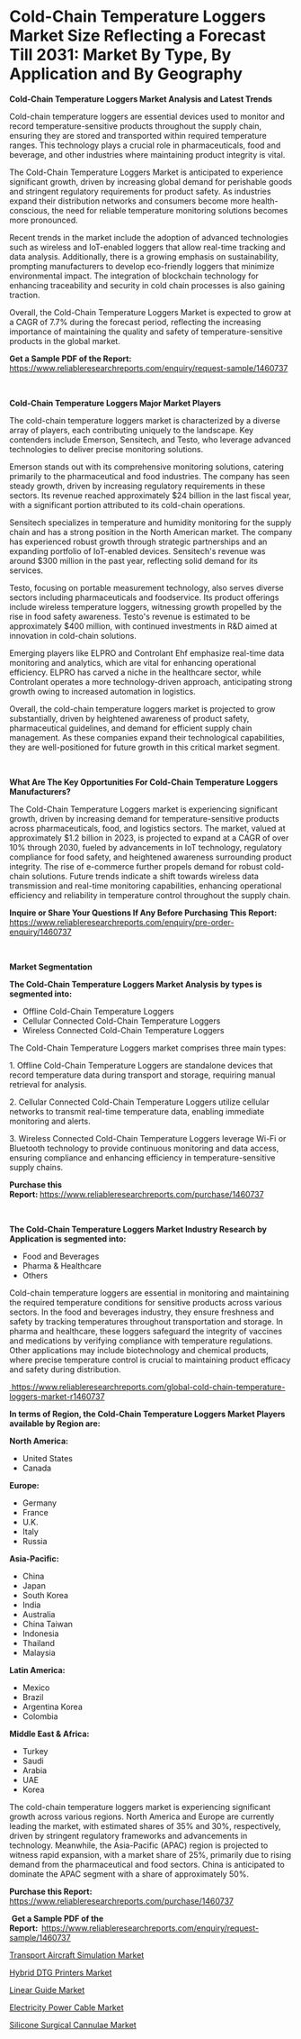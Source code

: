 <p><h1>Cold-Chain Temperature Loggers Market Size Reflecting a Forecast Till 2031: Market By Type, By Application and By Geography</h1></p><p><strong>Cold-Chain Temperature Loggers Market Analysis and Latest Trends</strong></p>
<p><p>Cold-chain temperature loggers are essential devices used to monitor and record temperature-sensitive products throughout the supply chain, ensuring they are stored and transported within required temperature ranges. This technology plays a crucial role in pharmaceuticals, food and beverage, and other industries where maintaining product integrity is vital.</p><p>The Cold-Chain Temperature Loggers Market is anticipated to experience significant growth, driven by increasing global demand for perishable goods and stringent regulatory requirements for product safety. As industries expand their distribution networks and consumers become more health-conscious, the need for reliable temperature monitoring solutions becomes more pronounced.</p><p>Recent trends in the market include the adoption of advanced technologies such as wireless and IoT-enabled loggers that allow real-time tracking and data analysis. Additionally, there is a growing emphasis on sustainability, prompting manufacturers to develop eco-friendly loggers that minimize environmental impact. The integration of blockchain technology for enhancing traceability and security in cold chain processes is also gaining traction.</p><p>Overall, the Cold-Chain Temperature Loggers Market is expected to grow at a CAGR of 7.7% during the forecast period, reflecting the increasing importance of maintaining the quality and safety of temperature-sensitive products in the global market.</p></p>
<p><strong>Get a Sample PDF of the Report:&nbsp;</strong> <a href="https://www.reliableresearchreports.com/enquiry/request-sample/1460737?utm_campaign=32&utm_medium=2&utm_source=Github&utm_content=ia&utm_term=29102024&utm_id=cold-chain-temperature-loggers">https://www.reliableresearchreports.com/enquiry/request-sample/1460737</a></p>
<p>&nbsp;</p>
<p><strong>Cold-Chain Temperature Loggers Major Market Players</strong></p>
<p><p>The cold-chain temperature loggers market is characterized by a diverse array of players, each contributing uniquely to the landscape. Key contenders include Emerson, Sensitech, and Testo, who leverage advanced technologies to deliver precise monitoring solutions.</p><p>Emerson stands out with its comprehensive monitoring solutions, catering primarily to the pharmaceutical and food industries. The company has seen steady growth, driven by increasing regulatory requirements in these sectors. Its revenue reached approximately $24 billion in the last fiscal year, with a significant portion attributed to its cold-chain operations.</p><p>Sensitech specializes in temperature and humidity monitoring for the supply chain and has a strong position in the North American market. The company has experienced robust growth through strategic partnerships and an expanding portfolio of IoT-enabled devices. Sensitech's revenue was around $300 million in the past year, reflecting solid demand for its services.</p><p>Testo, focusing on portable measurement technology, also serves diverse sectors including pharmaceuticals and foodservice. Its product offerings include wireless temperature loggers, witnessing growth propelled by the rise in food safety awareness. Testo's revenue is estimated to be approximately $400 million, with continued investments in R&D aimed at innovation in cold-chain solutions.</p><p>Emerging players like ELPRO and Controlant Ehf emphasize real-time data monitoring and analytics, which are vital for enhancing operational efficiency. ELPRO has carved a niche in the healthcare sector, while Controlant operates a more technology-driven approach, anticipating strong growth owing to increased automation in logistics.</p><p>Overall, the cold-chain temperature loggers market is projected to grow substantially, driven by heightened awareness of product safety, pharmaceutical guidelines, and demand for efficient supply chain management. As these companies expand their technological capabilities, they are well-positioned for future growth in this critical market segment.</p></p>
<p>&nbsp;</p>
<p><strong>What Are The Key Opportunities For Cold-Chain Temperature Loggers Manufacturers?</strong></p>
<p><p>The Cold-Chain Temperature Loggers market is experiencing significant growth, driven by increasing demand for temperature-sensitive products across pharmaceuticals, food, and logistics sectors. The market, valued at approximately $1.2 billion in 2023, is projected to expand at a CAGR of over 10% through 2030, fueled by advancements in IoT technology, regulatory compliance for food safety, and heightened awareness surrounding product integrity. The rise of e-commerce further propels demand for robust cold-chain solutions. Future trends indicate a shift towards wireless data transmission and real-time monitoring capabilities, enhancing operational efficiency and reliability in temperature control throughout the supply chain.</p></p>
<p><strong>Inquire or Share Your Questions If Any Before Purchasing This Report:</strong> <a href="https://www.reliableresearchreports.com/enquiry/pre-order-enquiry/1460737?utm_campaign=32&utm_medium=2&utm_source=Github&utm_content=ia&utm_term=29102024&utm_id=cold-chain-temperature-loggers">https://www.reliableresearchreports.com/enquiry/pre-order-enquiry/1460737</a></p>
<p>&nbsp;</p>
<p><strong>Market Segmentation</strong></p>
<p><strong>The Cold-Chain Temperature Loggers Market Analysis by types is segmented into:</strong></p>
<p><ul><li>Offline Cold-Chain Temperature Loggers</li><li>Cellular Connected Cold-Chain Temperature Loggers</li><li>Wireless Connected Cold-Chain Temperature Loggers</li></ul></p>
<p><p>The Cold-Chain Temperature Loggers market comprises three main types: </p><p>1. Offline Cold-Chain Temperature Loggers are standalone devices that record temperature data during transport and storage, requiring manual retrieval for analysis.</p><p>   </p><p>2. Cellular Connected Cold-Chain Temperature Loggers utilize cellular networks to transmit real-time temperature data, enabling immediate monitoring and alerts.</p><p>3. Wireless Connected Cold-Chain Temperature Loggers leverage Wi-Fi or Bluetooth technology to provide continuous monitoring and data access, ensuring compliance and enhancing efficiency in temperature-sensitive supply chains.</p></p>
<p><strong>Purchase this Report:&nbsp;</strong><a href="https://www.reliableresearchreports.com/purchase/1460737?utm_campaign=32&utm_medium=2&utm_source=Github&utm_content=ia&utm_term=29102024&utm_id=cold-chain-temperature-loggers">https://www.reliableresearchreports.com/purchase/1460737</a></p>
<p>&nbsp;</p>
<p><strong>The Cold-Chain Temperature Loggers Market Industry Research by Application is segmented into:</strong></p>
<p><ul><li>Food and Beverages</li><li>Pharma & Healthcare</li><li>Others</li></ul></p>
<p><p>Cold-chain temperature loggers are essential in monitoring and maintaining the required temperature conditions for sensitive products across various sectors. In the food and beverages industry, they ensure freshness and safety by tracking temperatures throughout transportation and storage. In pharma and healthcare, these loggers safeguard the integrity of vaccines and medications by verifying compliance with temperature regulations. Other applications may include biotechnology and chemical products, where precise temperature control is crucial to maintaining product efficacy and safety during distribution.</p></p>
<p><a href="https://www.reliableresearchreports.com/global-cold-chain-temperature-loggers-market-r1460737?utm_campaign=32&utm_medium=2&utm_source=Github&utm_content=ia&utm_term=29102024&utm_id=cold-chain-temperature-loggers">&nbsp;https://www.reliableresearchreports.com/global-cold-chain-temperature-loggers-market-r1460737</a></p>
<p><strong>In terms of Region, the Cold-Chain Temperature Loggers Market Players available by Region are:</strong></p>
<p>
    <p> <strong> North America: </strong>
        <ul>
            <li>United States</li>
            <li>Canada</li>
        </ul>
        </p> 
    <p> <strong> Europe: </strong>
        <ul>
            <li>Germany</li>
            <li>France</li>
            <li>U.K.</li>
            <li>Italy</li>
            <li>Russia</li>
        </ul>
        </p> 
    <p> <strong> Asia-Pacific: </strong>
        <ul>
            <li>China</li>
            <li>Japan</li>
            <li>South Korea</li>
            <li>India</li>
            <li>Australia</li>
            <li>China Taiwan</li>
            <li>Indonesia</li>
            <li>Thailand</li>
            <li>Malaysia</li>
        </ul>
        </p> 
    <p> <strong> Latin America: </strong>
        <ul>
            <li>Mexico</li>
            <li>Brazil</li>
            <li>Argentina Korea</li>
            <li>Colombia</li>
        </ul>
        </p> 
    <p> <strong> Middle East & Africa: </strong>
        <ul>
            <li>Turkey</li>
            <li>Saudi</li>
            <li>Arabia</li>
            <li>UAE</li>
            <li>Korea</li>
        </ul>
    </p>
    </p>
<p><p>The cold-chain temperature loggers market is experiencing significant growth across various regions. North America and Europe are currently leading the market, with estimated shares of 35% and 30%, respectively, driven by stringent regulatory frameworks and advancements in technology. Meanwhile, the Asia-Pacific (APAC) region is projected to witness rapid expansion, with a market share of 25%, primarily due to rising demand from the pharmaceutical and food sectors. China is anticipated to dominate the APAC segment with a share of approximately 50%.</p></p>
<p><strong>Purchase this Report: </strong><a href="https://www.reliableresearchreports.com/purchase/1460737?utm_campaign=32&utm_medium=2&utm_source=Github&utm_content=ia&utm_term=29102024&utm_id=cold-chain-temperature-loggers">https://www.reliableresearchreports.com/purchase/1460737</a></p>
<p>&nbsp;<strong>Get a Sample PDF of the Report:&nbsp;&nbsp;</strong><a href="https://www.reliableresearchreports.com/enquiry/request-sample/1460737?utm_campaign=32&utm_medium=2&utm_source=Github&utm_content=ia&utm_term=29102024&utm_id=cold-chain-temperature-loggers">https://www.reliableresearchreports.com/enquiry/request-sample/1460737</a></p>
<p><strong></strong></p>
<p><p><a href="https://github.com/cristy9x9bur/Market-Research-Report-List-1/blob/main/transport-aircraft-simulation-market.md?utm_campaign=32&utm_medium=2&utm_source=Github&utm_content=ia&utm_term=29102024&utm_id=cold-chain-temperature-loggers">Transport Aircraft Simulation Market</a></p><p><a href="https://issuu.com/reportprime-2/docs/hybrid-dtg-printers-market-size-203_fb265b2c80d937?utm_campaign=32&utm_medium=2&utm_source=Github&utm_content=ia&utm_term=29102024&utm_id=cold-chain-temperature-loggers">Hybrid DTG Printers Market</a></p><p><a href="https://www.linkedin.com/pulse/global-linear-guide-market-product-types-applications-regional-jeqle?utm_campaign=32&utm_medium=2&utm_source=Github&utm_content=ia&utm_term=29102024&utm_id=cold-chain-temperature-loggers">Linear Guide Market</a></p><p><a href="https://www.linkedin.com/pulse/electricity-power-cable-market-research-report-exploring-klo1e?utm_campaign=32&utm_medium=2&utm_source=Github&utm_content=ia&utm_term=29102024&utm_id=cold-chain-temperature-loggers">Electricity Power Cable Market</a></p><p><a href="https://github.com/MonroeBullock54/Market-Research-Report-List-1/blob/main/silicone-surgical-cannulae-market.md?utm_campaign=32&utm_medium=2&utm_source=Github&utm_content=ia&utm_term=29102024&utm_id=cold-chain-temperature-loggers">Silicone Surgical Cannulae Market</a></p></p>